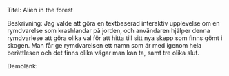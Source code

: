 Titel: 
Alien in the forest

Beskrivning: 
Jag valde att göra en textbaserad interaktiv upplevelse om en rymdvarelse som krashlandar på jorden, och användaren hjälper denna rymdvarlese att göra olika val för att hitta till sitt nya skepp som finns gömt i skogen. Man får ge rymdvarelsen ett namn som är med igenom hela berättlesen och det finns olika vägar man kan ta, samt tre olika slut.

Demolänk:
